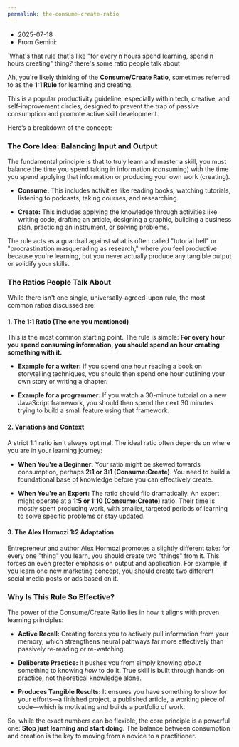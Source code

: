 ```yaml
---
permalink: the-consume-create-ratio
---
```


- 2025-07-18 
- From Gemini:

`What's that rule that's like "for every n hours spend learning, spend n hours creating" thing? there's some ratio people talk about

Ah, you're likely thinking of the **Consume/Create Ratio**, sometimes referred to as the **1:1 Rule** for learning and creating.

This is a popular productivity guideline, especially within tech, creative, and self-improvement circles, designed to prevent the trap of passive consumption and promote active skill development.

Here’s a breakdown of the concept:
### The Core Idea: Balancing Input and Output

The fundamental principle is that to truly learn and master a skill, you must balance the time you spend taking in information (consuming) with the time you spend applying that information or producing your own work (creating).

- **Consume:** This includes activities like reading books, watching tutorials, listening to podcasts, taking courses, and researching.
    
- **Create:** This includes applying the knowledge through activities like writing code, drafting an article, designing a graphic, building a business plan, practicing an instrument, or solving problems.
    

The rule acts as a guardrail against what is often called "tutorial hell" or "procrastination masquerading as research," where you feel productive because you're learning, but you never actually produce any tangible output or solidify your skills.

### The Ratios People Talk About

While there isn't one single, universally-agreed-upon rule, the most common ratios discussed are:
#### 1. The 1:1 Ratio (The one you mentioned)

This is the most common starting point. The rule is simple: **For every hour you spend consuming information, you should spend an hour creating something with it.**

- **Example for a writer:** If you spend one hour reading a book on storytelling techniques, you should then spend one hour outlining your own story or writing a chapter.
    
- **Example for a programmer:** If you watch a 30-minute tutorial on a new JavaScript framework, you should then spend the next 30 minutes trying to build a small feature using that framework.
#### 2. Variations and Context

A strict 1:1 ratio isn't always optimal. The ideal ratio often depends on where you are in your learning journey:

- **When You're a Beginner:** Your ratio might be skewed towards consumption, perhaps **2:1 or 3:1 (Consume:Create)**. You need to build a foundational base of knowledge before you can effectively create.
    
- **When You're an Expert:** The ratio should flip dramatically. An expert might operate at a **1:5 or 1:10 (Consume:Create)** ratio. Their time is mostly spent producing work, with smaller, targeted periods of learning to solve specific problems or stay updated.
#### 3. The Alex Hormozi 1:2 Adaptation

Entrepreneur and author Alex Hormozi promotes a slightly different take: for every one "thing" you learn, you should create two "things" from it. This forces an even greater emphasis on output and application. For example, if you learn one new marketing concept, you should create two different social media posts or ads based on it.
### Why Is This Rule So Effective?

The power of the Consume/Create Ratio lies in how it aligns with proven learning principles:

- **Active Recall:** Creating forces you to actively pull information from your memory, which strengthens neural pathways far more effectively than passively re-reading or re-watching.
    
- **Deliberate Practice:** It pushes you from simply knowing _about_ something to knowing _how_ to do it. True skill is built through hands-on practice, not theoretical knowledge alone.
    
- **Produces Tangible Results:** It ensures you have something to show for your efforts—a finished project, a published article, a working piece of code—which is motivating and builds a portfolio of work.
    

So, while the exact numbers can be flexible, the core principle is a powerful one: **Stop just learning and start doing.** The balance between consumption and creation is the key to moving from a novice to a practitioner.